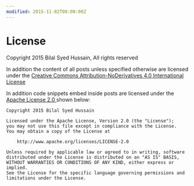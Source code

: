```yaml
---
modified: 2015-11-02T00:00:00Z
---
```


License
=======

Copyright 2015 Bilal Syed Hussain, All rights reserved

In addition the content of all posts unless specified otherwise are licensed under the
<a rel="license" href="http://creativecommons.org/licenses/by-nd/4.0/">Creative Commons Attribution-NoDerivatives 4.0 International License</a>

In addition code snippets embed inside posts are licensed under the <a href="http://www.apache.org/licenses/LICENSE-2.0"> Apache License 2.0 </a> shown below:


    Copyright 2015 Bilal Syed Hussain

    Licensed under the Apache License, Version 2.0 (the "License");
    you may not use this file except in compliance with the License.
    You may obtain a copy of the License at

        http://www.apache.org/licenses/LICENSE-2.0

    Unless required by applicable law or agreed to in writing, software
    distributed under the License is distributed on an "AS IS" BASIS,
    WITHOUT WARRANTIES OR CONDITIONS OF ANY KIND, either express or implied.
    See the License for the specific language governing permissions and
    limitations under the License.   
